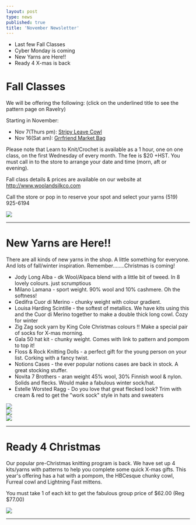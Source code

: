 ```yaml
---
layout: post
type: news
published: true
title: 'November Newsletter'
---
```


- Last few Fall Classes
- Cyber Monday is coming
- New Yarns are Here!!
- Ready 4 X-mas is back

<h1>Fall Classes</h1>
 
We will be offering the following:
(click on the underlined title to see the pattern page on Ravelry) 

Starting in November:
<ul>
<li>Nov 7(Thurs pm): <a href="https://woolandsilkco.us11.list-manage.com/track/click?u=b948a6c6bf914edca957eadf1&id=3d33894c4e&e=5dbcc3b01d">Stripy Leave Cowl</a></li>
<li>Nov 16(Sat am): <a href="https://woolandsilkco.us11.list-manage.com/track/click?u=b948a6c6bf914edca957eadf1&id=3deaa2f4f4&e=5dbcc3b01d">Grrfriend Market Bag</a></li>
</ul>
Please note that Learn to Knit/Crochet is available as a 1 hour, one on one class, on the first Wednesday of every month. The fee is $20 +HST. You must call in to the store to arrange your date and time (morn, aft or evening). 

Fall class details & prices are available on our website at http://www.woolandsilkco.com

Call the store or pop in to reserve your spot and select your yarns
(519) 925-6194

<img src="/img/nov2019news_photo1.jpg" />
 
<hr>

<h1>New Yarns are Here!!</h1>

There are all kinds of new yarns in the shop. A little something for everyone. And lots of fall/winter inspiration. Remember........Christmas is coming!

- Jody Long Alba - dk Wool/Alpaca blend with a
               little bit of tweed. In 8 lovely colours.
               just scrumptious
- Milano Lamana - sport weight. 90% wool and 
               10% cashmere. Oh the softness!
- Gedifra Cuor di Merino - chunky weight with
               colour gradient. 
- Louisa Harding Scintille - the softest of
               metallics. We have kits using this and
               the Cuor di Merino together to make a
                double thick long cowl. Cozy for winter
- Zig Zag sock yarn by King Cole
               Christmas colours !!  Make a special
               pair of socks for X-mas morning.
- Gala 50 hat kit - chunky weight. Comes with
               link to pattern and pompom to top it!
- Floss & Rock Knitting Dolls - a perfect gift for
               the young person on your list. Corking
               with a fancy twist.
- Notions Cases - the ever popular notions cases
               are back in stock. A great stocking
               stuffer.
- Novita 7 Brothers - aran weight 45% wool,
               30% Finnish wool & nylon. Solids and
               flecks. Would make a fabulous winter
               sock/hat.
- Estelle Worsted Ragg - Do you love that great
               flecked look? Trim with cream & red
               to get the "work sock" style in hats and
               sweaters

<img src="/img/nov2019news_photo2.jpg" /><br/><img src="/img/nov2019news_photo3.jpg" /><br/><img src="/img/nov2019news_photo4.jpg" />
<hr>

<h1>Ready 4 Christmas</h1>

Our popular pre-Christmas knitting program is back. We have set up 4 kits/yarns with patterns to help you complete some quick X-mas gifts. This year's offering has a hat with a pompom, the HBCesque chunky cowl, Furreal cowl and Lightning Fast mittens. 

You must take 1 of each kit to get the fabulous group price of $62.00 (Reg $77.00)

<img src="/img/nov2019news_photo5.jpg" />

<hr>
